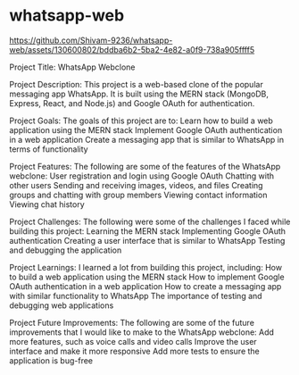 # whatsapp-web


https://github.com/Shivam-9236/whatsapp-web/assets/130600802/bddba6b2-5ba2-4e82-a0f9-738a905ffff5


Project Title: WhatsApp Webclone

Project Description: This project is a web-based clone of the popular messaging app WhatsApp. It is built using the MERN stack (MongoDB, Express, React, and Node.js) and Google OAuth for authentication.

Project Goals: The goals of this project are to:
Learn how to build a web application using the MERN stack
Implement Google OAuth authentication in a web application
Create a messaging app that is similar to WhatsApp in terms of functionality

Project Features: The following are some of the features of the WhatsApp webclone:
User registration and login using Google OAuth
Chatting with other users
Sending and receiving images, videos, and files
Creating groups and chatting with group members
Viewing contact information
Viewing chat history

Project Challenges: The following were some of the challenges I faced while building this project:
Learning the MERN stack
Implementing Google OAuth authentication
Creating a user interface that is similar to WhatsApp
Testing and debugging the application

Project Learnings: I learned a lot from building this project, including:
How to build a web application using the MERN stack
How to implement Google OAuth authentication in a web application
How to create a messaging app with similar functionality to WhatsApp
The importance of testing and debugging web applications

Project Future Improvements: The following are some of the future improvements that I would like to make to the WhatsApp webclone:
Add more features, such as voice calls and video calls
Improve the user interface and make it more responsive
Add more tests to ensure the application is bug-free
